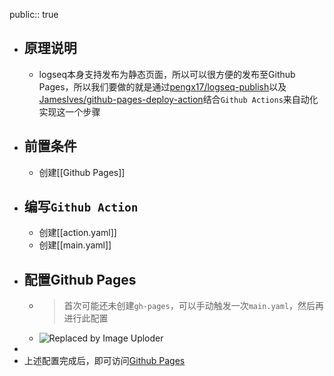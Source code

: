 public:: true

- ## 原理说明
	- logseq本身支持发布为静态页面，所以可以很方便的发布至Github Pages，所以我们要做的就是通过[pengx17/logseq-publish](https://github.com/pengx17/logseq-publish)以及[JamesIves/github-pages-deploy-action](https://github.com/JamesIves/github-pages-deploy-action)结合`Github Actions`来自动化实现这一个步骤
- ## 前置条件
	- 创建[[Github Pages]]
- ## 编写`Github Action`
	- 创建[[action.yaml]]
	- 创建[[main.yaml]]
- ## 配置Github Pages
	- > 首次可能还未创建`gh-pages`，可以手动触发一次`main.yaml`，然后再进行此配置
	- ![Replaced by Image Uploder](https://gitee.com/superficial/blogimage/raw/master/img/image_1645499594972_0.png)
-
- 上述配置完成后，即可访问[Github Pages](https://supery-chen.github.io/logseq/#/)